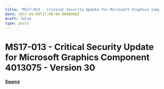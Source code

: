 ```yaml
---
title: "MS17-013 - Critical Security Update for Microsoft Graphics Component 4013075 - Version 30"
date: 2017-05-09T17:00:00.0000000Z
draft: false
type: posts
---
```

# MS17-013 - Critical Security Update for Microsoft Graphics Component 4013075 - Version 30









#### [Source](https://technet.microsoft.com/en-us/library/security/MS17-013)

